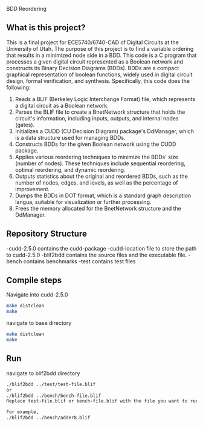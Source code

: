 BDD Reordering

## What is this project?
This is a final project for ECE5740/6740-CAD of Digital Circuits at the University of Utah.
The purpose of this project is to find a variable ordering that results in a minimized node side in a BDD. 
This code is a C program that processes a given digital circuit represented as a Boolean network and constructs its Binary Decision Diagrams (BDDs). BDDs are a compact graphical representation of boolean functions, widely used in digital circuit design, formal verification, and synthesis.
Specifically, this code does the following:
1. Reads a BLIF (Berkeley Logic Interchange Format) file, which represents a digital circuit as a Boolean network.
2. Parses the BLIF file to create a BnetNetwork structure that holds the circuit's information, including inputs, outputs, and internal nodes (gates).
3. Initializes a CUDD (CU Decision Diagram) package's DdManager, which is a data structure used for managing BDDs.
4. Constructs BDDs for the given Boolean network using the CUDD package.
5. Applies various reordering techniques to minimize the BDDs' size (number of nodes). These techniques include sequential reordering, optimal reordering, and dynamic reordering.
6. Outputs statistics about the original and reordered BDDs, such as the number of nodes, edges, and levels, as well as the percentage of improvement.
7. Dumps the BDDs in DOT format, which is a standard graph description langua, suitable for visualization or further processing.
8. Frees the memory allocated for the BnetNetwork structure and the DdManager.

## Repository Structure
-cudd-2.5.0 contains the cudd-package
-cudd-location file to store the path to cudd-2.5.0
-blif2bdd contains the source files and the executable file.
-bench contains benchmarks
-test contains test files


## Compile steps
Navigate into cudd-2.5.0

```bash
make distclean
make
```
navigate to base directory

```bash
make distclean
make
```

## Run
navigate to blif2bdd directory
```bash
./blif2bdd ../test/test-file.blif
or
./blif2bdd ../bench/bench-file.blif
Replace test-file.blif or bench-file.blif with the file you want to run.

For example, 
./blif2bdd ../bench/adder8.blif
```
